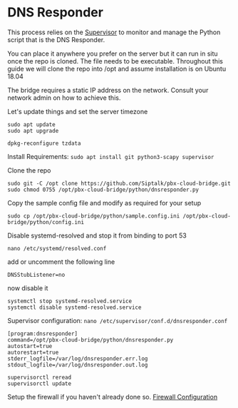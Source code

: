 # DNS Responder

This process relies on the [Supervisor](http://supervisord.org/) to monitor and manage the Python script that is the DNS Responder.

You can place it anywhere you prefer on the server but it can run in situ once the repo is cloned. The file needs to be executable. Throughout this guide we will clone the repo into /opt and assume installation is on Ubuntu 18.04

The bridge requires a static IP address on the network. Consult your network admin on how to achieve this.

Let's update things and set the server timezone
```
sudo apt update
sudo apt upgrade

dpkg-reconfigure tzdata
```

Install Requirements:
```sudo apt install git python3-scapy supervisor```

Clone the repo
```
sudo git -C /opt clone https://github.com/Siptalk/pbx-cloud-bridge.git
sudo chmod 0755 /opt/pbx-cloud-bridge/python/dnsresponder.py 
```

Copy the sample config file and modify as required for your setup
```
sudo cp /opt/pbx-cloud-bridge/python/sample.config.ini /opt/pbx-cloud-bridge/python/config.ini
```

Disable systemd-resolved and stop it from binding to port 53
```
nano /etc/systemd/resolved.conf 
```
add or uncomment the following line
```
DNSStubListener=no
```
now disable it
```
systemctl stop systemd-resolved.service
systemctl disable systemd-resolved.service
```

Supervisor configuration:
```nano /etc/supervisor/conf.d/dnsresponder.conf```

```
[program:dnsresponder]
command=/opt/pbx-cloud-bridge/python/dnsresponder.py
autostart=true
autorestart=true
stderr_logfile=/var/log/dnsresponder.err.log
stdout_logfile=/var/log/dnsresponder.out.log
```

```
supervisorctl reread
supervisorctl update
```

Setup the firewall if you haven't already done so.
[Firewall Configuration](firewall.md)
